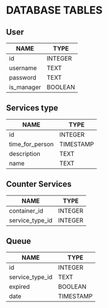 # DATABASE TABLES

## User
|NAME|TYPE|
|---|---|
|id|INTEGER|
|username|TEXT|
|password|TEXT|
|is_manager|BOOLEAN|

## Services type
|NAME|TYPE|
|---|---|
|id|INTEGER|
|time_for_person|TIMESTAMP|
|description|TEXT|
|name|TEXT|

## Counter Services 
|NAME|TYPE|
|---|---|
|container_id|INTEGER|
|service_type_id|INTEGER|

## Queue
|NAME|TYPE|
|---|---|
|id|INTEGER|
|service_type_id|TEXT|
|expired|BOOLEAN|
|date|TIMESTAMP|
